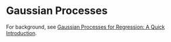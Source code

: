 # Gaussian Processes

For background, see [Gaussian Processes for Regression: A Quick Introduction](https://arxiv.org/pdf/1505.02965.pdf).